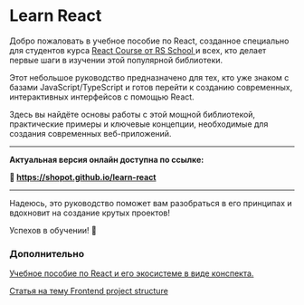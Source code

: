 # Learn React

Добро пожаловать в учебное пособие по React, созданное специально для студентов курса [React Course от RS School ](https://rs.school/courses/reactjs)и всех, кто делает первые шаги в изучении этой популярной библиотеки.

Этот небольшое руководство предназначено для тех, кто уже знаком с базами JavaScript/TypeScript и готов перейти к созданию современных, интерактивных интерфейсов с помощью React. 

Здесь вы найдёте основы работы с этой мощной библиотекой, практические примеры и ключевые концепции, необходимые для создания современных веб-приложений.

---
**Актуальная версия онлайн доступна по ссылке:**

**🔗 https://shopot.github.io/learn-react**

---

Надеюсь, это руководство поможет вам разобраться в его принципах и вдохновит на создание крутых проектов!

Успехов в обучении! 🚀

### Дополнительно 

[Учебное пособие по React и его экосистеме в виде конспекта.](https://github.com/shopot/react-101)

[Статья на тему Frontend project structure](https://github.com/shopot/react-project-structure)